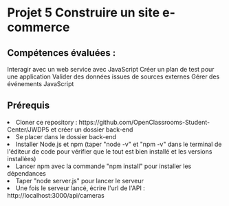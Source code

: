 <h1>Projet 5 Construire un site e-commerce </h1>
<h2>Compétences évaluées :</h2>
Interagir avec un web service avec JavaScript</li>
Créer un plan de test pour une application</li>
Valider des données issues de sources externes</li>
Gérer des événements JavaScript</li>
<h2>Prérequis</h2>
<li>Cloner ce repository : https://github.com/OpenClassrooms-Student-Center/JWDP5 et créer un dossier back-end</li>
<li>Se placer dans le dossier back-end</li>
<li>Installer Node.js et npm (taper "node -v" et "npm -v" dans le terminal de l'éditeur de code pour vérifier que le tout est bien installé et les versions installées)</li>
<li>Lancer npm avec la commande "npm install" pour installer les dépendances</li>
<li>Taper "node server.js" pour lancer le serveur</li>
<li>Une fois le serveur lancé, écrire l'url de l'API : http://localhost:3000/api/cameras</li>
